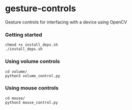 # gesture-controls
Gesture controls for interfacing with a device using OpenCV

### Getting started

```
chmod +x install_deps.sh
./install_deps.sh
```

### Using volume controls

```
cd volume/
python3 volume_control.py
```

### Using mouse controls

```
cd mouse/
python3 mouse_control.py
```
